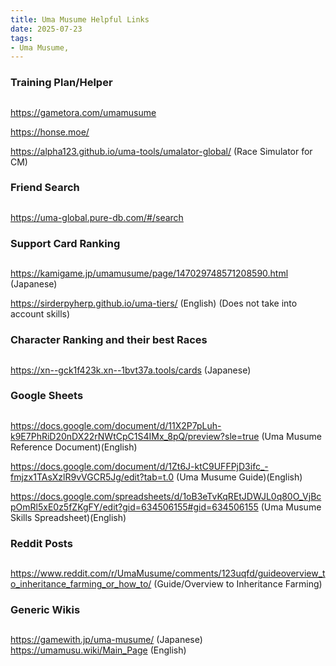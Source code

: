 ```yaml
---
title: Uma Musume Helpful Links
date: 2025-07-23
tags:
- Uma Musume,
---
```

### Training Plan/Helper ###
##
https://gametora.com/umamusume

https://honse.moe/

https://alpha123.github.io/uma-tools/umalator-global/ (Race Simulator for CM)



### Friend Search ###
##
https://uma-global.pure-db.com/#/search

### Support Card Ranking ###
##
https://kamigame.jp/umamusume/page/147029748571208590.html (Japanese)

https://sirderpyherp.github.io/uma-tiers/ (English) (Does not take into account skills)

### Character Ranking and their best Races ###
##
https://xn--gck1f423k.xn--1bvt37a.tools/cards (Japanese)


### Google Sheets ###
##
https://docs.google.com/document/d/11X2P7pLuh-k9E7PhRiD20nDX22rNWtCpC1S4IMx_8pQ/preview?sle=true (Uma Musume Reference Document)(English)

https://docs.google.com/document/d/1Zt6J-ktC9UFFPjD3ifc_-fmjzx1TAsXzlR9vVGCR5Jg/edit?tab=t.0 (Uma Musume Guide)(English)

https://docs.google.com/spreadsheets/d/1oB3eTvKqREtJDWJL0q80O_VjBcpOmRl5xE0z5fZKgFY/edit?gid=634506155#gid=634506155 (Uma Musume Skills Spreadsheet)(English)

### Reddit Posts ###
##
https://www.reddit.com/r/UmaMusume/comments/123uqfd/guideoverview_to_inheritance_farming_or_how_to/ (Guide/Overview to Inheritance Farming)

### Generic Wikis ###
##
https://gamewith.jp/uma-musume/ (Japanese)
https://umamusu.wiki/Main_Page (English)